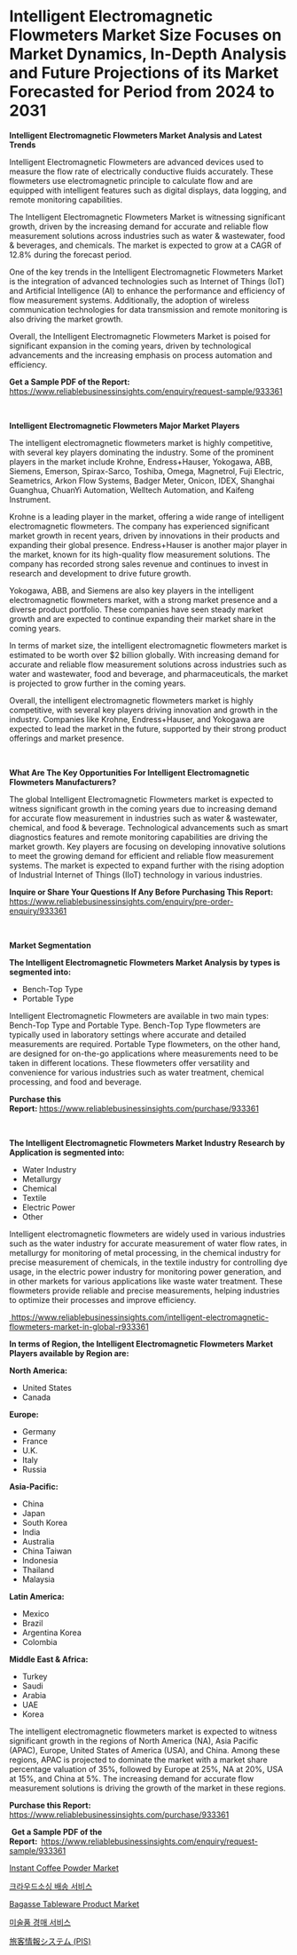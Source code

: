 <p><h1>Intelligent Electromagnetic Flowmeters Market Size Focuses on Market Dynamics, In-Depth Analysis and Future Projections of its Market Forecasted for Period from 2024 to 2031</h1></p><p><strong>Intelligent Electromagnetic Flowmeters Market Analysis and Latest Trends</strong></p>
<p><p>Intelligent Electromagnetic Flowmeters are advanced devices used to measure the flow rate of electrically conductive fluids accurately. These flowmeters use electromagnetic principle to calculate flow and are equipped with intelligent features such as digital displays, data logging, and remote monitoring capabilities.</p><p>The Intelligent Electromagnetic Flowmeters Market is witnessing significant growth, driven by the increasing demand for accurate and reliable flow measurement solutions across industries such as water & wastewater, food & beverages, and chemicals. The market is expected to grow at a CAGR of 12.8% during the forecast period.</p><p>One of the key trends in the Intelligent Electromagnetic Flowmeters Market is the integration of advanced technologies such as Internet of Things (IoT) and Artificial Intelligence (AI) to enhance the performance and efficiency of flow measurement systems. Additionally, the adoption of wireless communication technologies for data transmission and remote monitoring is also driving the market growth.</p><p>Overall, the Intelligent Electromagnetic Flowmeters Market is poised for significant expansion in the coming years, driven by technological advancements and the increasing emphasis on process automation and efficiency.</p></p>
<p><strong>Get a Sample PDF of the Report:&nbsp;</strong> <a href="https://www.reliablebusinessinsights.com/enquiry/request-sample/933361">https://www.reliablebusinessinsights.com/enquiry/request-sample/933361</a></p>
<p>&nbsp;</p>
<p><strong>Intelligent Electromagnetic Flowmeters Major Market Players</strong></p>
<p><p>The intelligent electromagnetic flowmeters market is highly competitive, with several key players dominating the industry. Some of the prominent players in the market include Krohne, Endress+Hauser, Yokogawa, ABB, Siemens, Emerson, Spirax-Sarco, Toshiba, Omega, Magnetrol, Fuji Electric, Seametrics, Arkon Flow Systems, Badger Meter, Onicon, IDEX, Shanghai Guanghua, ChuanYi Automation, Welltech Automation, and Kaifeng Instrument.</p><p>Krohne is a leading player in the market, offering a wide range of intelligent electromagnetic flowmeters. The company has experienced significant market growth in recent years, driven by innovations in their products and expanding their global presence. Endress+Hauser is another major player in the market, known for its high-quality flow measurement solutions. The company has recorded strong sales revenue and continues to invest in research and development to drive future growth.</p><p>Yokogawa, ABB, and Siemens are also key players in the intelligent electromagnetic flowmeters market, with a strong market presence and a diverse product portfolio. These companies have seen steady market growth and are expected to continue expanding their market share in the coming years.</p><p>In terms of market size, the intelligent electromagnetic flowmeters market is estimated to be worth over $2 billion globally. With increasing demand for accurate and reliable flow measurement solutions across industries such as water and wastewater, food and beverage, and pharmaceuticals, the market is projected to grow further in the coming years.</p><p>Overall, the intelligent electromagnetic flowmeters market is highly competitive, with several key players driving innovation and growth in the industry. Companies like Krohne, Endress+Hauser, and Yokogawa are expected to lead the market in the future, supported by their strong product offerings and market presence.</p></p>
<p>&nbsp;</p>
<p><strong>What Are The Key Opportunities For Intelligent Electromagnetic Flowmeters Manufacturers?</strong></p>
<p><p>The global Intelligent Electromagnetic Flowmeters market is expected to witness significant growth in the coming years due to increasing demand for accurate flow measurement in industries such as water & wastewater, chemical, and food & beverage. Technological advancements such as smart diagnostics features and remote monitoring capabilities are driving the market growth. Key players are focusing on developing innovative solutions to meet the growing demand for efficient and reliable flow measurement systems. The market is expected to expand further with the rising adoption of Industrial Internet of Things (IIoT) technology in various industries.</p></p>
<p><strong>Inquire or Share Your Questions If Any Before Purchasing This Report:</strong> <a href="https://www.reliablebusinessinsights.com/enquiry/pre-order-enquiry/933361">https://www.reliablebusinessinsights.com/enquiry/pre-order-enquiry/933361</a></p>
<p>&nbsp;</p>
<p><strong>Market Segmentation</strong></p>
<p><strong>The Intelligent Electromagnetic Flowmeters Market Analysis by types is segmented into:</strong></p>
<p><ul><li>Bench-Top Type</li><li>Portable Type</li></ul></p>
<p><p>Intelligent Electromagnetic Flowmeters are available in two main types: Bench-Top Type and Portable Type. Bench-Top Type flowmeters are typically used in laboratory settings where accurate and detailed measurements are required. Portable Type flowmeters, on the other hand, are designed for on-the-go applications where measurements need to be taken in different locations. These flowmeters offer versatility and convenience for various industries such as water treatment, chemical processing, and food and beverage.</p></p>
<p><strong>Purchase this Report:&nbsp;</strong><a href="https://www.reliablebusinessinsights.com/purchase/933361">https://www.reliablebusinessinsights.com/purchase/933361</a></p>
<p>&nbsp;</p>
<p><strong>The Intelligent Electromagnetic Flowmeters Market Industry Research by Application is segmented into:</strong></p>
<p><ul><li>Water Industry</li><li>Metallurgy</li><li>Chemical</li><li>Textile</li><li>Electric Power</li><li>Other</li></ul></p>
<p><p>Intelligent electromagnetic flowmeters are widely used in various industries such as the water industry for accurate measurement of water flow rates, in metallurgy for monitoring of metal processing, in the chemical industry for precise measurement of chemicals, in the textile industry for controlling dye usage, in the electric power industry for monitoring power generation, and in other markets for various applications like waste water treatment. These flowmeters provide reliable and precise measurements, helping industries to optimize their processes and improve efficiency.</p></p>
<p><a href="https://www.reliablebusinessinsights.com/intelligent-electromagnetic-flowmeters-market-in-global-r933361">&nbsp;https://www.reliablebusinessinsights.com/intelligent-electromagnetic-flowmeters-market-in-global-r933361</a></p>
<p><strong>In terms of Region, the Intelligent Electromagnetic Flowmeters Market Players available by Region are:</strong></p>
<p>
    <p> <strong> North America: </strong>
        <ul>
            <li>United States</li>
            <li>Canada</li>
        </ul>
        </p> 
    <p> <strong> Europe: </strong>
        <ul>
            <li>Germany</li>
            <li>France</li>
            <li>U.K.</li>
            <li>Italy</li>
            <li>Russia</li>
        </ul>
        </p> 
    <p> <strong> Asia-Pacific: </strong>
        <ul>
            <li>China</li>
            <li>Japan</li>
            <li>South Korea</li>
            <li>India</li>
            <li>Australia</li>
            <li>China Taiwan</li>
            <li>Indonesia</li>
            <li>Thailand</li>
            <li>Malaysia</li>
        </ul>
        </p> 
    <p> <strong> Latin America: </strong>
        <ul>
            <li>Mexico</li>
            <li>Brazil</li>
            <li>Argentina Korea</li>
            <li>Colombia</li>
        </ul>
        </p> 
    <p> <strong> Middle East & Africa: </strong>
        <ul>
            <li>Turkey</li>
            <li>Saudi</li>
            <li>Arabia</li>
            <li>UAE</li>
            <li>Korea</li>
        </ul>
    </p>
    </p>
<p><p>The intelligent electromagnetic flowmeters market is expected to witness significant growth in the regions of North America (NA), Asia Pacific (APAC), Europe, United States of America (USA), and China. Among these regions, APAC is projected to dominate the market with a market share percentage valuation of 35%, followed by Europe at 25%, NA at 20%, USA at 15%, and China at 5%. The increasing demand for accurate flow measurement solutions is driving the growth of the market in these regions.</p></p>
<p><strong>Purchase this Report: </strong><a href="https://www.reliablebusinessinsights.com/purchase/933361">https://www.reliablebusinessinsights.com/purchase/933361</a></p>
<p>&nbsp;<strong>Get a Sample PDF of the Report:&nbsp;&nbsp;</strong><a href="https://www.reliablebusinessinsights.com/enquiry/request-sample/933361">https://www.reliablebusinessinsights.com/enquiry/request-sample/933361</a></p>
<p><strong></strong></p>
<p><p><a href="https://www.linkedin.com/pulse/analyzing-instant-coffee-powder-market-global-industry-perspective-yrkqf">Instant Coffee Powder Market</a></p><p><a href="https://github.com/PhilToryphy7876567/Market-Research-Report-List-1/blob/main/483185477554.md">크라우드소싱 배송 서비스</a></p><p><a href="https://issuu.com/reportprime-2/docs/bagasse-tableware-product-market-size-2030.pptx">Bagasse Tableware Product Market</a></p><p><a href="https://github.com/solomonbode85/Market-Research-Report-List-1/blob/main/576666977555.md">미술품 경매 서비스</a></p><p><a href="https://github.com/luffiazaza/Market-Research-Report-List-1/blob/main/938294083783.md">旅客情報システム (PIS)</a></p></p>